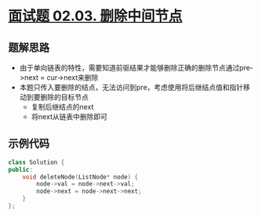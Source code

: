 # [面试题 02.03. 删除中间节点 ](https://leetcode.cn/problems/delete-middle-node-lcci/description/)

## 题解思路

- 由于单向链表的特性，需要知道前驱结果才能够删除正确的删除节点通过pre->next = cur->next来删除
- 本题只传入要删除的结点，无法访问到pre，考虑使用将后继结点值和指针移动到要删除的目标节点
  - 复制后继结点的next
  - 将next从链表中删除即可

## 示例代码

```C++
class Solution {
public:
    void deleteNode(ListNode* node) {
        node->val = node->next->val;
        node->next = node->next->next;
    }
};
```

